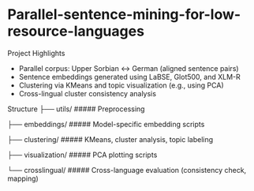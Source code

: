 # Parallel-sentence-mining-for-low-resource-languages

Project Highlights

- Parallel corpus: Upper Sorbian ↔ German (aligned sentence pairs)
- Sentence embeddings generated using LaBSE, Glot500, and XLM-R
- Clustering via KMeans and topic visualization (e.g., using PCA)
- Cross-lingual cluster consistency analysis

Structure
├── utils/                            ##### Preprocessing

├── embeddings/                       ##### Model-specific embedding scripts

├── clustering/                       ##### KMeans, cluster analysis, topic labeling

├── visualization/                    ##### PCA plotting scripts

└──  crosslingual/                    ##### Cross-language evaluation (consistency check, mapping)


